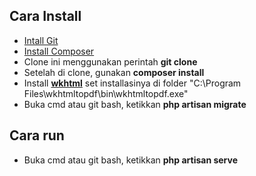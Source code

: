 ## Cara Install

- [Intall Git](https://git-scm.com/downloads)
- [Install Composer](https://getcomposer.org/download/)
- Clone ini menggunakan perintah **git clone**
- Setelah di clone, gunakan **composer install**
- Install **[wkhtml](https://wkhtmltopdf.org/downloads.html)** set installasinya di folder "C:\Program Files\wkhtmltopdf\bin\wkhtmltopdf.exe"
- Buka cmd atau git bash, ketikkan **php artisan migrate**

## Cara run
- Buka cmd atau git bash, ketikkan **php artisan serve**
